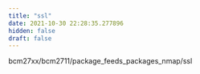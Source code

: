 ```yaml
---
title: "ssl"
date: 2021-10-30 22:28:35.277896
hidden: false
draft: false
---
```


bcm27xx/bcm2711/package_feeds_packages_nmap/ssl

